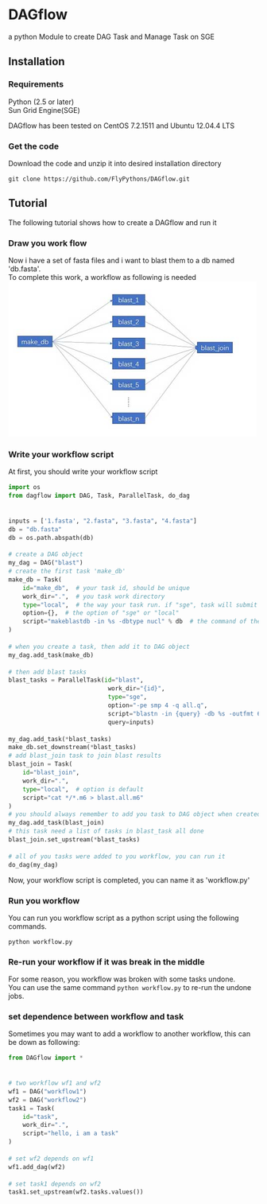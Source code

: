 # DAGflow
a python Module to create DAG Task and Manage Task on SGE
## Installation
### Requirements
Python (2.5 or later)  
Sun Grid Engine(SGE)

DAGflow has been tested on CentOS 7.2.1511 and Ubuntu 12.04.4 LTS
### Get the code
Download the code and unzip it into desired installation directory 
```commandline
git clone https://github.com/FlyPythons/DAGflow.git
```

## Tutorial
The following tutorial shows how to create a DAGflow and run it
### Draw you work flow
Now i have a set of fasta files and i want to blast them to a db named 'db.fasta'.  
To complete this work, a workflow as following is needed
![image](https://github.com/FlyPythons/DAGflow/raw/master/test/workflow.jpg)
### Write your workflow script
At first, you should write your workflow script 
```python
import os
from dagflow import DAG, Task, ParallelTask, do_dag


inputs = ['1.fasta', "2.fasta", "3.fasta", "4.fasta"]
db = "db.fasta"
db = os.path.abspath(db)

# create a DAG object
my_dag = DAG("blast")
# create the first task 'make_db'
make_db = Task(
    id="make_db",  # your task id, should be unique
    work_dir=".",  # you task work directory
    type="local",  # the way your task run. if "sge", task will submit with qsub
    option={},  # the option of "sge" or "local"
    script="makeblastdb -in %s -dbtype nucl" % db  # the command of the task
)

# when you create a task, then add it to DAG object
my_dag.add_task(make_db)

# then add blast tasks
blast_tasks = ParallelTask(id="blast",
                            work_dir="{id}",
                            type="sge",
                            option="-pe smp 4 -q all.q",
                            script="blastn -in {query} -db %s -outfmt 6 -out {query}.m6",
                            query=inputs)

my_dag.add_task(*blast_tasks)
make_db.set_downstream(*blast_tasks)
# add blast_join task to join blast results
blast_join = Task(
    id="blast_join",
    work_dir=".",
    type="local",  # option is default
    script="cat */*.m6 > blast.all.m6"
)
# you should always remember to add you task to DAG object when created
my_dag.add_task(blast_join)
# this task need a list of tasks in blast_task all done
blast_join.set_upstream(*blast_tasks)

# all of you tasks were added to you workflow, you can run it
do_dag(my_dag)

```
Now, your workflow script is completed, you can name it as 'workflow.py'
### Run you workflow 
You can run you workflow script as a python script using the following commands.
```commandline
python workflow.py
```
### Re-run your workflow if it was break in the middle
For some reason, you workflow was broken with some tasks undone.  
You can use the same command `python workflow.py`  to re-run the undone jobs.
### set dependence between workflow and task
Sometimes you may want to add a workflow to another workflow, this can be down as following:  
```python
from DAGflow import *


# two workflow wf1 and wf2
wf1 = DAG("workflow1")
wf2 = DAG("workflow2")
task1 = Task(
    id="task",
    work_dir=".",
    script="hello, i am a task"
)

# set wf2 depends on wf1
wf1.add_dag(wf2)

# set task1 depends on wf2
task1.set_upstream(wf2.tasks.values())
```
